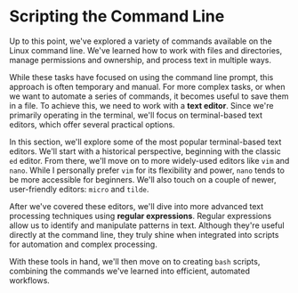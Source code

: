 # Scripting the Command Line

Up to this point, we've explored a variety of commands available on the Linux command line.
We've learned how to work with files and directories, manage permissions and ownership, and process text in multiple ways.

While these tasks have focused on using the command line prompt, this approach is often temporary and manual.
For more complex tasks, or when we want to automate a series of commands, it becomes useful to save them in a file.
To achieve this, we need to work with a **text editor**.
Since we're primarily operating in the terminal, we'll focus on terminal-based text editors, which offer several practical options.

In this section, we'll explore some of the most popular terminal-based text editors.
We'll start with a historical perspective, beginning with the classic `ed` editor.
From there, we'll move on to more widely-used editors like `vim` and `nano`.
While I personally prefer `vim` for its flexibility and power, `nano` tends to be more accessible for beginners.
We'll also touch on a couple of newer, user-friendly editors: `micro` and `tilde`.

After we've covered these editors, we'll dive into more advanced text processing techniques using **regular expressions**.
Regular expressions allow us to identify and manipulate patterns in text.
Although they're useful directly at the command line, they truly shine when integrated into scripts for automation and complex processing.

With these tools in hand, we'll then move on to creating `bash` scripts, combining the commands we've learned into efficient, automated workflows.
